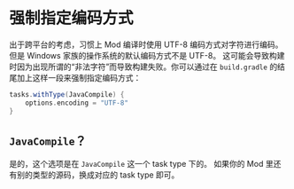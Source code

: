 # 强制指定编码方式

出于跨平台的考虑，习惯上 Mod 编译时使用 UTF-8 编码方式对字符进行编码。
但是 Windows 家族的操作系统的默认编码方式不是 UTF-8。
这可能会导致构建时因为出现所谓的“非法字符”而导致构建失败。你可以通过在 `build.gradle` 的结尾加上这样一段来强制指定编码方式：

```groovy
tasks.withType(JavaCompile) {  
    options.encoding = "UTF-8"  
}
```

## `JavaCompile`？

是的，这个选项是在 `JavaCompile` 这一个 task type 下的。
如果你的 Mod 里还有别的类型的源码，换成对应的 task type 即可。